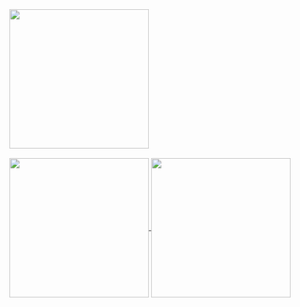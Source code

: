 <a href="https://github.com/decoyer">
  <img height=250 align="center" src="https://capsule-render.vercel.app/api?type=waving&&color=gradient&height=240&animation=fadeIn&section=footer&fontColor=ffffe4&text=Decoy%20the%20World!!&stroke=000000&strokeWidth=2&fontAlign=64&fontSize=64" />
</a>
<br><br>

<a href="[https://github.com/anuraghazra/github-readme-stats](https://github.com/decoyer)">
  <img height=250 align="center" src="https://github-readme-stats.vercel.app/api?username=decoyer" />
</a>
<a href="https://github.com/decoyer">
  <img height=250 align="center" src="https://github-readme-stats.vercel.app/api/top-langs/?username=decoyer&layout=donut&theme=nord&hide_border=true&" />
</a>
